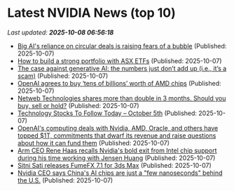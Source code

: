 # Latest NVIDIA News (top 10)
_Last updated: **2025-10-08 06:56:18**_

- [Big AI's reliance on circular deals is raising fears of a bubble](https://biztoc.com/x/52802f431ad87bd6) (Published: 2025-10-07)
- [How to build a strong portfolio with ASX ETFs](https://www.fool.com.au/2025/10/07/how-to-build-a-strong-portfolio-with-asx-etfs/) (Published: 2025-10-07)
- [The case against generative AI: the numbers just don’t add up (i.e., it’s a scam)](https://www.madshrimps.be/news/the-case-against-generative-ai-the-numbers-just-dont-add-up-i-e-its-a-scam/) (Published: 2025-10-07)
- [OpenAI agrees to buy ‘tens of billions’ worth of AMD chips](https://www.madshrimps.be/news/openai-agrees-to-buy-tens-of-billions-worth-of-amd-chips/) (Published: 2025-10-07)
- [Netweb Technologies shares more than double in 3 months. Should you buy, sell or hold?](https://economictimes.indiatimes.com/markets/stocks/news/netweb-technologies-shares-more-than-double-in-3-months-should-you-buy-sell-or-hold/articleshow/124354524.cms) (Published: 2025-10-07)
- [Technology Stocks To Follow Today – October 5th](https://www.etfdailynews.com/2025/10/07/technology-stocks-to-follow-today-october-5th/) (Published: 2025-10-07)
- [OpenAI's computing deals with Nvidia, AMD, Oracle, and others have topped $1T, commitments that dwarf its revenue and raise questions about how it can fund them](https://biztoc.com/x/cbd6d3bedf58e677) (Published: 2025-10-07)
- [Arm CEO Rene Haas recalls Nvidia's bold exit from Intel chip support during his time working with Jensen Huang](https://www.digitimes.com/news/a20251007PD215/arm-ceo-nvidia-jensen-huang-intel.html) (Published: 2025-10-07)
- [Sitni Sati releases FumeFX 7.1 for 3ds Max](https://www.cgchannel.com/2025/10/sitni-sati-releases-fumefx-7-1-for-3ds-max/) (Published: 2025-10-07)
- [Nvidia CEO says China's AI chips are just a "few nanoseconds" behind the U.S.](https://www.phonearena.com/news/nvidia-ceo-says-chinese-ai-chips-are-right-behind-u.s._id174698) (Published: 2025-10-07)

